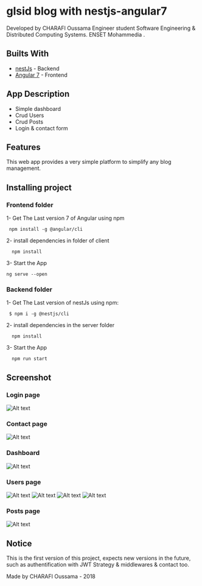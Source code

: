 # glsid blog with nestjs-angular7

Developed by CHARAFI Oussama 
Engineer student
Software Engineering & Distributed Computing Systems.
ENSET Mohammedia .

## Builts With

* [nestJs](https://nestjs.com/) - Backend
* [Angular 7](https://angular.io/) - Frontend

## App Description
* Simple dashboard
* Crud Users
* Crud Posts
* Login & contact form


## Features
This web app provides a very simple platform to simplify any blog management.


## Installing project

### Frontend folder

 1- Get The Last version 7 of Angular using npm
```
 npm install -g @angular/cli
```

  2- install dependencies in folder of client

```
  npm install
```
  3- Start the App 
  ```
  ng serve --open
```
 ### Backend folder
  1- Get The Last version of nestJs using npm:
```
 $ npm i -g @nestjs/cli
```

  2- install dependencies in the server folder

```
  npm install
```
  3- Start the App 
```
  npm run start
```

## Screenshot
### Login page
![Alt text](https://i.ibb.co/k5SM0fn/1.jpg)
### Contact page
![Alt text](https://i.ibb.co/Vw8rFgS/2.jpg)
### Dashboard
![Alt text](https://i.ibb.co/pr0mkHy/3.jpg)
### Users page
![Alt text](https://i.ibb.co/pr0mkHy/3.jpg)
![Alt text](https://i.ibb.co/t4VHcQg/4.jpg)
![Alt text](https://i.ibb.co/4T0z7d7/5.jpg)
![Alt text](https://i.ibb.co/0qtFfzq/6.jpg)
### Posts page
![Alt text](https://i.ibb.co/CJSYGGD/7.jpg)



## Notice
This is the first version of this project, expects new versions in the future, such as authentification with JWT Strategy & middlewares & contact too. 

Made by CHARAFI Oussama - 2018
